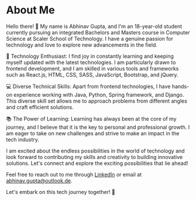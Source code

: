 # About Me

Hello there! 👋 My name is Abhinav Gupta, and I'm an 18-year-old student currently pursuing an integrated Bachelors and Masters course in Computer Science at Scaler School of Technology. I have a genuine passion for technology and love to explore new advancements in the field.

🚀 Technology Enthusiast: I find joy in constantly learning and keeping myself updated with the latest technologies. I am particularly drawn to frontend development, and I am skilled in various tools and frameworks such as React.js, HTML, CSS, SASS, JavaScript, Bootstrap, and jQuery.

💻 Diverse Technical Skills: Apart from frontend technologies, I have hands-on experience working with Java, Python, Spring framework, and Django. This diverse skill set allows me to approach problems from different angles and craft efficient solutions.

📚 The Power of Learning: Learning has always been at the core of my journey, and I believe that it is the key to personal and professional growth. I am eager to take on new challenges and strive to make an impact in the tech industry.

I am excited about the endless possibilities in the world of technology and look forward to contributing my skills and creativity to building innovative solutions. Let's connect and explore the exciting possibilities that lie ahead!

Feel free to reach out to me through [LinkedIn]([https://www.linkedin.com/in/abhinav-gupta-a6422026b/]) or email at [abhinav.gupta@outlook.de](mailto:abhinav.gupta@outlook.de).

Let's embark on this tech journey together! 🚀
